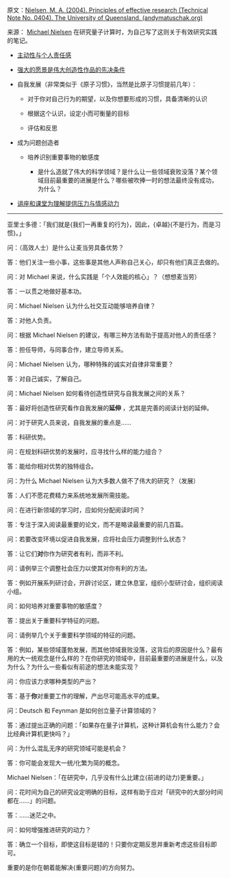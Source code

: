 原文：[Nielsen, M. A. (2004). Principles of effective research (Technical Note No. 0404). The University of Queensland. (andymatuschak.org)](https://notes.andymatuschak.org/z2Zh745BsDC3CbVwCbm2aRvaVfqBR6KUpxXE)

来源： [Michael Nielsen](https://notes.andymatuschak.org/zgiX4jSevUQ5QWQf6XY3Y2XooSpkTJFP9VA) 在研究量子计算时，为自己写了这则关于有效研究实践的笔记。

- [主动性与个人责任感](https://notes.andymatuschak.org/zefns4J1r2iu6HTm3U1Wt4uHxN9Va8yCcUm)

- [强大的愿景是伟大创造性作品的先决条件](https://notes.andymatuschak.org/z2mMMszAvgRMgzoFtKHEhnCka5zwrXZbKrma)

- 自我发展（非常类似于《原子习惯》，当然是比原子习惯提前几年）：

  - 对于你对自己行为的期望，以及你想要形成的习惯，具备清晰的认识

  - 根据这个认识，设定小而可衡量的目标

  - 评估和反思

- 成为问题创造者

  - 培养识别重要事物的敏感度

    - 是什么造就了伟大的科学领域？是什么让一些领域衰败没落？某个领域目前最重要的进展是什么？哪些被吹捧一时的想法最终没有成功，为什么？

- [讲座和课堂为理解提供压力与情感动力](https://notes.andymatuschak.org/z89YENG1wKd8FKzc8JSF9HMJc2qE39n2S4pL5)

------

亚里士多德：「我们就是{我们一再重复的行为}，因此，{卓越}{不是行为，而是习惯}。」

问：（高效人士）是什么让麦当劳具备优势？

答：他们关注一些小事，这些事是其他人声称自己关心，却只有他们真正去做的。

问：对 Michael 来说，什么实践是「个人效能的核心」？（想想麦当劳）

答：一以贯之地做好基本功。

问：Michael Nielsen 认为什么社交互动能够培养自律？

答：对他人负责。

问：根据 Michael Nielsen 的建议，有哪三种方法有助于提高对他人的责任感？

答：担任导师，与同事合作，建立导师关系。

问：Michael Nielsen 认为，哪种特殊的诚实对自律非常重要？

答：对自己诚实，了解自己。

问：Michael Nielsen 如何看待创造性研究与自我发展之间的关系？

答：最好将创造性研究看作自我发展的**延伸** ，尤其是完善的阅读计划的延伸。

问：对于研究人员来说，自我发展的重点是……

答：科研优势。

问：在规划科研优势的发展时，应寻找什么样的能力组合？

答：能给你相对优势的独特组合。

问：为什么 Michael Nielsen 认为大多数人做不了伟大的研究？（发展）

答：人们不愿花费精力来系统地发展所需技能。

问：在进行新领域的学习时，应如何分配阅读时间？

答：专注于深入阅读最重要的论文，而不是略读最重要的前几百篇。

问：若要改变环境以促进自我发展，应将社会压力调整到什么状态？

答：让它们**对**你作为研究者有利，而非不利。

问：请例举三个调整社会压力以使其对你有利的方法。

答：例如开展系列研讨会，开辟讨论区，建立休息室，组织小型研讨会，组织阅读小组。

问：如何培养对重要事物的敏感度？

答：提出关于重要科学特征的问题。

问：请例举几个关于重要科学领域的特征的问题。

答：例如，某些领域蓬勃发展，而其他领域衰败没落，这背后的原因是什么？最有用的大一统观念是什么样的？在你研究的领域中，目前最重要的进展是什么，以及为什么？为什么一些看似有前途的想法未能实现？

问：你应该力求哪种类型的产出？

答：基于**你**对重要工作的理解，产出尽可能高水平的成果。

问：Deutsch 和 Feynman 是如何创立量子计算领域的？

答：通过提出正确的问题：「如果存在量子计算机，这种计算机会有什么能力？会比经典计算机更快吗？」

问：为什么混乱无序的研究领域可能是机会？

答：你可能会发现大一统/化繁为简的概念。

Michael Nielsen：「在研究中，几乎没有什么比建立{前进的动力}更重要。」

问：花时间为自己的研究设定明确的目标，这样有助于应对「研究中的大部分时间都在……」的问题。

答：……迷茫之中。

问：如何增强推进研究的动力？

答：确立一个目标，即使这目标是错的！只要你定期反思并重新考虑这些目标即可。

重要的是你在朝着能解决{重要问题}的方向努力。
